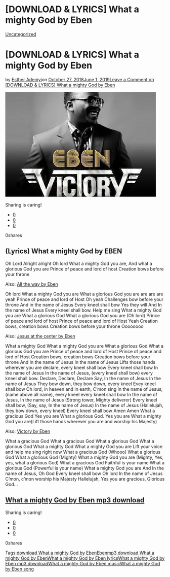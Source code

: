 # [DOWNLOAD & LYRICS] What a mighty God by Eben

[Uncategorized](https://estheradeniyi.com/category/uncategorized/)
# [DOWNLOAD & LYRICS] What a mighty God by Eben

by [Esther Adeniyi](https://estheradeniyi.com/author/esther-adeniyi/)on [October 27, 2018June 1, 2019](https://estheradeniyi.com/what-a-mighty-god-by-eben/)[Leave a Comment on [DOWNLOAD & LYRICS] What a mighty God by Eben](https://estheradeniyi.com/what-a-mighty-god-by-eben/#respond)

![What a mighty God by Eben](images\eben-victory1.jpg)

Sharing is caring!

- [0](https://www.facebook.com/sharer/sharer.php?u=https%3A%2F%2Festheradeniyi.com%2Fwhat-a-mighty-god-by-eben%2F&amp;t=%5BDOWNLOAD%20%26%20LYRICS%5D%20What%20a%20mighty%20God%20by%20Eben)
- [0](https://twitter.com/intent/tweet?text=%5BDOWNLOAD%20%26%20LYRICS%5D%20What%20a%20mighty%20God%20by%20Eben&amp;url=https%3A%2F%2Festheradeniyi.com%2Fwhat-a-mighty-god-by-eben%2F)
- [0](#)

0shares

## (Lyrics) What a mighty God by EBEN

Oh Lord
 Alright alright
 Oh lord
 What a mighty God you are,
 And what a glorious God you are
 Prince of peace and lord of host
 Creation bows before your throne

Also: [All the way by Eben](https://estheradeniyi.com/all-way-by-eben-lyrics-mp3-download/)

Oh lord
 What a mighty God you are
 What a glorious God you are are are are yeah
 Prince of peace and lord of Host
 Oh yeah
 Challenges bow before your throne
 And in the name of Jesus
 Every kneel shall bow
 Yes they will
 And In the name of Jesus
 Every kneel shall bow.
 Help me sing
 What a mighty God you are
 What a glorious God
 What a glorious God you are
 (Oh lord)
 Prince of peace and lord of host
 Prince of peace and lord of Host
 Yeah
 Creation bows, creation bows
 Creation bows before your throne
 Oooooooo

Also: [Jesus at the center by Eben](https://estheradeniyi.com/jesus-at-center-by-eben-lyrics-mp3/)

What a mighty God
 What a mighty God you are
 What a glorious God
 What a glorious God you are
 Prince of peace and lord of Host
 Prince of peace and lord of Host
 Creation bows, creation bows
 Creation bows before your throne
 And In the name of Jesus
 In the name of Jesus
 Lifts those hands wherever you are declare, every kneel shall bow
 Every kneel shall bow
 In the name of Jesus
 In the name of Jesus, (every kneel shall bow) every kneel shall bow.
 Declare, Declare, Declare
 Say, In the name of Jesus
 In the name of Jesus
 They bow down, they bow down, every kneel
 Evey kneel shall bow
 Oh lord, in heaven and in earth,
 C&#x2019;mon sing
 In the name of Jesus,(name above all name), every kneel
 every kneel shall bow
 In the name of Jesus,
 In the name of Jesus
 (Strong tower, Mighty deliverer)
 Every kneel shall bow,
 (Say, say, In the name of Jesus)
 In the name of Jesus
 (Hallelujah, they bow down, every kneel)
 Every kneel shall bow
 Amen Amen
 What a gracious God
 Yes you are
 What a glorious God.
 Yes you are
 What a mighty God you are(Lift those
 hands wherever you are and worship his Majesty)

Also: [Victory by Eben](https://estheradeniyi.com/victory-eben-lyrics-download/)

What a gracious God
 What a gracious God
 What a glorious God
 What a glorious God
 What a mighty God
 What a mighty God you are
 Lift your voice and help me sing right now
 What a gracious God
 (Whooo)
 What a glorious God
 What a glorious God
 (Mighty)
 What a mighty God you are
 (Mighty, Yes, yes, what a glorious God)
 What a gracious God
 Faithful is your name
 What a glorious God
 (Powerful is your name)
 What a mighty God you are
 And In the name of Jesus,
 Oh God
 Every kneel shall bow
 Oh lord
 In the name of Jesus
 C&#x2019;mon, c&#x2019;mon worship his Majesty
 Hallelujah,
 Yes you are gracious, Glorious God&#x2026;

## [What a mighty God by Eben mp3 download](https://www.amazon.com/What-a-Mighty-God/dp/B079D5B8JR)

Sharing is caring!

- [0](https://www.facebook.com/sharer/sharer.php?u=https%3A%2F%2Festheradeniyi.com%2Fwhat-a-mighty-god-by-eben%2F&amp;t=%5BDOWNLOAD%20%26%20LYRICS%5D%20What%20a%20mighty%20God%20by%20Eben)
- [0](https://twitter.com/intent/tweet?text=%5BDOWNLOAD%20%26%20LYRICS%5D%20What%20a%20mighty%20God%20by%20Eben&amp;url=https%3A%2F%2Festheradeniyi.com%2Fwhat-a-mighty-god-by-eben%2F)
- [0](#)

0shares

Tags:[download What a mighty God by Eben](https://estheradeniyi.com/tag/download-what-a-mighty-god-by-eben/)[Eben](https://estheradeniyi.com/tag/eben/)[mp3 download What a mighty God by Eben](https://estheradeniyi.com/tag/mp3-download-what-a-mighty-god-by-eben/)[What a mighty God by Eben lyrics](https://estheradeniyi.com/tag/what-a-mighty-god-by-eben-lyrics/)[What a mighty God by Eben mp3 download](https://estheradeniyi.com/tag/what-a-mighty-god-by-eben-mp3-download/)[What a mighty God by Eben music](https://estheradeniyi.com/tag/what-a-mighty-god-by-eben-music/)[What a mighty God by Eben song](https://estheradeniyi.com/tag/what-a-mighty-god-by-eben-song/)
